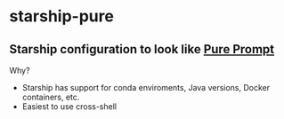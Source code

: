 # starship-pure
Starship configuration to look like [Pure Prompt](https://github.com/sindresorhus/pure)
---
Why?
- Starship has support for conda enviroments, Java versions, Docker containers, etc. 
- Easiest to use cross-shell
